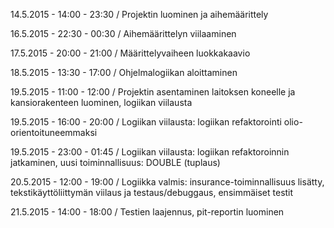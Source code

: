 14.5.2015 - 14:00 - 23:30 / 	Projektin luominen ja aihemäärittely

16.5.2015 - 22:30 - 00:30 / 	Aihemäärittelyn viilaaminen

17.5.2015 - 20:00 - 21:00 / 	Määrittelyvaiheen luokkakaavio

18.5.2015 - 13:30 - 17:00 / 	Ohjelmalogiikan aloittaminen

19.5.2015 - 11:00 - 12:00  / 	Projektin asentaminen laitoksen koneelle ja kansiorakenteen luominen, logiikan viilausta

19.5.2015 - 16:00 - 20:00 / Logiikan viilausta: logiikan refaktorointi olio-orientoituneemmaksi

19.5.2015 - 23:00 - 01:45 / Logiikan viilausta: logiikan refaktoroinnin jatkaminen, uusi toiminnallisuus: DOUBLE (tuplaus)

20.5.2015 - 12:00 - 19:00 / Logiikka valmis: insurance-toiminnallisuus lisätty, tekstikäyttöliittymän viilaus ja testaus/debuggaus, ensimmäiset testit

21.5.2015 - 14:00 - 18:00 / Testien laajennus, pit-reportin luominen

